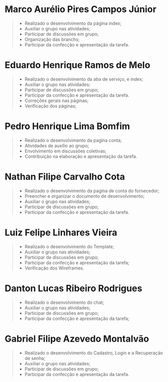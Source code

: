 # Marco Aurélio Pires Campos Júnior
> - Realizado o desenvolvimento da página index;
> - Auxiliar o grupo nas atividades; 
> - Participar de discussões em grupo;
> - Organização das branchs;
> - Participar da confecção e apresentação da tarefa.

# Eduardo Henrique Ramos de Melo
> - Realizado o desenvolvimento da aba de serviço, e index;
> - Auxiliar o grupo nas atividades; 
> - Participar de discussões em grupo;
> - Participar da confecção e apresentação da tarefa.
> - Correções gerais nas páginas;
> - Verificação dos páginas;

# Pedro Henrique Lima Bomfim
> - Realizado o desenvolvimento da pagina conta;
> - Atividades de auxílio ao grupo;
> - Envolvimento em discussões coletivas;
> - Contribuição na elaboração e apresentação da tarefa.

# Nathan Filipe Carvalho Cota
> - Realizado o desenvolvimento da pagina de conta do fornecedor;
> - Preencher e organizar o documento de desenvolvimento;
> - Auxiliar o grupo nas atividades; 
> - Participar de discussões em grupo;
> - Participar da confecção e apresentação da tarefa.

# Luiz Felipe Linhares Vieira
> - Realizado o desenvolvimento do Template;
> - Auxiliar o grupo nas atividades; 
> - Participar de discussões em grupo;
> - Participar da confecção e apresentação da tarefa;
> - Verificação dos Wireframes.

# Danton Lucas Ribeiro Rodrigues
> - Realizado o desenvolvimento do chat;
> - Auxiliar o grupo nas atividades; 
> - Participar de discussões em grupo;
> - Participar da confecção e apresentação da tarefa;

# Gabriel Filipe Azevedo Montalvão
> - Realizado o desenvolvimento do Cadastro, Login e a Recuperação de senha;
> - Auxiliar o grupo nas atividades; 
> - Participar de discussões em grupo;
> - Participar da confecção e apresentação da tarefa.


